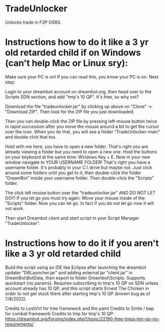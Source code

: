 # TradeUnlocker
Unlocks trade in F2P OSRS. 


# Instructions how to do it like a 3 yr old retarded child if on Windows (can't help Mac or Linux sry):

Make sure your PC is on! If you can read this, you know your PC is on. Next step:

Login to your dreambot account on dreambot.org, then head over to the Scripts SDN section, and add "tmp's 10 QP". It's free, so why not?

Download the file "tradeunlocker.jar" by clicking up above on "Clone" -> "Download ZIP". Then look for the ZIP file you just downloaded.

Then you can double-click the ZIP file by pressing left-mouse button twice in rapid succession after you move the mouse around a bit to get the cursor over the icon. When you do that, you will see a folder "TradeUnlocker-main" and double click that too. 

Hold with me here, you have to open a new folder. That's right you are already viewing a folder but you need to open a new one. Hold the buttons on your keyboard at the same time: Windows Key + E. Now in your new window navigate to YOUR USERNAME FOLDER! That's right you have a username folder. It's probably in your C:\ drive but maybe not. Just click around some folders until you get to it, then double-click the folder "DreamBot" inside your username folder. Then double-click the "Scripts" folder. 

The click left mouse button over the "tradeunlocker.jar" AND DO NOT LET GO!!! If you let go you must try again. Move your mouse inside of the "Scripts" folder. Now you can let go. In fact if you do not let go now it will not work.

 Then start Dreambot client and start script in your Script Manager "TradeUnlocker".

# Instructions how to do it if you aren't like a 3 yr old retarded child

Build the script using an IDE like Eclipse after launching the dreambot updater "DBLauncher.jar" and adding external jar "client.jar" in DreamBot\BotData, then export to folder Dreambot\Scripts. Supports quickstart (no params). Requires subscribing to tmp's 10 QP on SDN unless account already has 10 QP, and this script starts Ernest The Chicken in order to not get stuck there after starting tmp's 10 QP (known bug as of 7/8/2022).


Credits to LostVirt for tree framework and the paint
Credits to Smile / bap for combat framework
Credits to tmp for tmp's 10 QP: https://dreambot.org/forums/index.php?/topic/22190-free-tmps-ten-qp-no-requirements/

